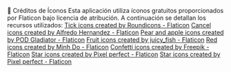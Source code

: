 🎨 Créditos de Íconos
Esta aplicación utiliza íconos gratuitos proporcionados por Flaticon bajo licencia de atribución. A continuación se detallan los recursos utilizados:
  <a href="https://www.flaticon.com/free-icons/tick" title="tick icons">Tick icons created by Roundicons - Flaticon</a>
  <a href="https://www.flaticon.com/free-icons/cancel" title="cancel icons">Cancel icons created by Alfredo Hernandez - Flaticon</a>
  <a href="https://www.flaticon.com/free-icons/pear-and-apple" title="pear and apple icons">Pear and apple icons created by POD Gladiator - Flaticon</a>
  <a href="https://www.flaticon.com/free-icons/fruit" title="fruit icons">Fruit icons created by juicy_fish - Flaticon</a>
  <a href="https://www.flaticon.com/free-icons/red" title="red icons">Red icons created by Minh Do - Flaticon</a>
  <a href="https://www.flaticon.com/free-icons/confetti" title="confetti icons">Confetti icons created by Freepik - Flaticon</a>
  <a href="https://www.flaticon.com/free-icons/star" title="star icons">Star icons created by Pixel perfect - Flaticon</a>
  <a href="https://www.flaticon.com/free-icons/star" title="star icons">Star icons created by Pixel perfect - Flaticon</a>
